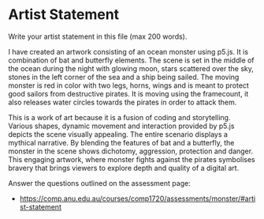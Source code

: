 # Artist Statement

Write your artist statement in this file (max 200 words).

I have created an artwork consisting of an ocean monster using p5.js. It is combination of bat and butterfly elements. The scene is set in the middle of the ocean during the night with glowing moon, stars scattered over the sky, stones in the left corner of the sea and a ship being sailed. The moving monster is red in color with two legs, horns, wings and is meant to protect good sailors from destructive pirates. It is moving using the framecount, it also releases water circles towards the pirates in order to attack them. 

This is a work of art because it is a fusion of coding and storytelling. Various shapes, dynamic movement and interaction provided by p5.js depicts the scene visually appealing. The entire scenario displays a mythical narrative. By blending the features of bat and a butterfly, the monster in the scene shows dichotomy, aggression, protection and danger. This engaging artwork, where monster  fights against the pirates symbolises bravery that brings viewers to explore depth and quality of a digital art. 

Answer the questions outlined on the assessment page:
- https://comp.anu.edu.au/courses/comp1720/assessments/monster/#artist-statement